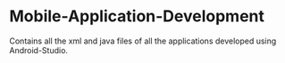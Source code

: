 # Mobile-Application-Development
Contains all the xml and java files of all the applications developed using Android-Studio.
